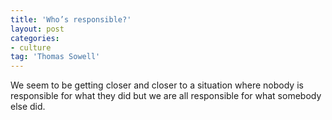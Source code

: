 ```yaml
---
title: 'Who’s responsible?'
layout: post
categories:
- culture
tag: 'Thomas Sowell'
---
```


We seem to be getting closer and closer to a situation where nobody is responsible for what they did but we are all responsible for what somebody else did.